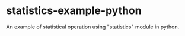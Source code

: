 # statistics-example-python
An example of statistical operation using "statistics" module in python.

